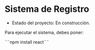 <h1> Sistema de Registro</h1>

- Estado del proyecto: En construcción.

Para ejecutar el  sistema, debes poner: 

¨¨npm install react¨¨
